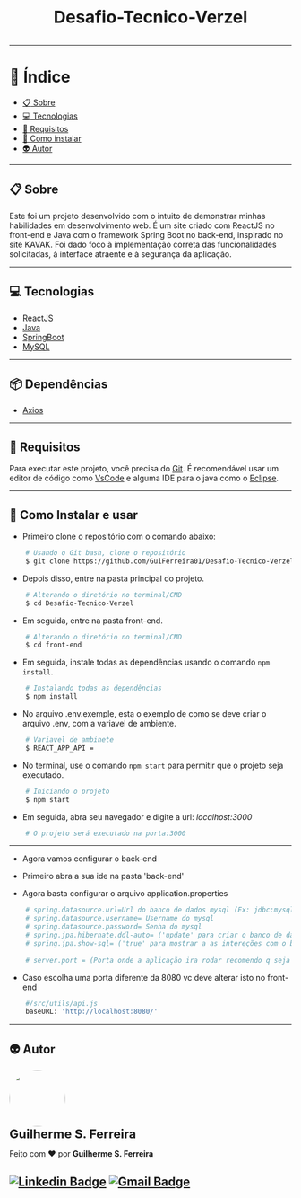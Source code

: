 <h3 align="center" style="font-size: 30px; font-weight: bold; margin-bottom: 32px">
  Desafio-Tecnico-Verzel
</h3>


---

# :bookmark_tabs: Índice

  - [:clipboard: Sobre](#clipboard-Sobre)
  - [:computer: Tecnologias](#computer-Tecnologias)
  - [:bookmark_tabs: Requisitos](#bookmark_tabs-Requisitos)
  - [:file_folder: Como instalar](#file_folder-Como-instalar-e-usar)
  - [:alien: Autor](#alien-Autor)


---

## :clipboard: Sobre

Este foi um projeto desenvolvido com o intuito de demonstrar minhas habilidades em desenvolvimento web. É um site criado com ReactJS no front-end e Java com o framework Spring Boot no back-end, inspirado no site KAVAK. Foi dado foco à implementação correta das funcionalidades solicitadas, à interface atraente e à segurança da aplicação.

---
## :computer: Tecnologias
* [ReactJS](https://react.dev/)
* [Java](https://www.java.com/pt-BR/)
* [SpringBoot](https://spring.io/projects/spring-boot)
* [MySQL](https://www.mysql.com/)

---
## :package: Dependências
* [Axios](https://mozilla.github.io/nunjucks/)

---

## :bookmark_tabs: Requisitos
Para executar este projeto, você precisa do [Git](https://git-scm.com/).
É recomendável usar um editor de código como [VsCode](https://code.visualstudio.com/) e alguma IDE para o java como o [Eclipse](https://www.eclipse.org/downloads/).

---

## :file_folder: Como Instalar e usar
* Primeiro clone o repositório com o comando abaixo:
```bash
    # Usando o Git bash, clone o repositório
    $ git clone https://github.com/GuiFerreira01/Desafio-Tecnico-Verzel.git
```

* Depois disso, entre na pasta principal do projeto.

```bash
    # Alterando o diretório no terminal/CMD
    $ cd Desafio-Tecnico-Verzel
```
* Em seguida, entre na pasta front-end.

```bash
    # Alterando o diretório no terminal/CMD
    $ cd front-end
```

* Em seguida, instale todas as dependências usando o comando `npm install`.

```bash
    # Instalando todas as dependências
    $ npm install
```

* No arquivo .env.exemple, esta o exemplo de como se deve criar o arquivo .env, com a variavel de ambiente.

```bash
    # Variavel de ambinete
    $ REACT_APP_API = 
```

* No terminal, use o comando `npm start` para permitir que o projeto seja executado.

```bash
    # Iniciando o projeto
    $ npm start
```

* Em seguida, abra seu navegador e digite a url: *localhost:3000*

```bash
    # O projeto será executado na porta:3000

```
---

* Agora vamos configurar o back-end

* Primeiro abra a sua ide na pasta 'back-end'

* Agora basta configurar o arquivo application.properties

```bash
    # spring.datasource.url=Url do banco de dados mysql (Ex: jdbc:mysql://localhost:3306/teste67)
    # spring.datasource.username= Username do mysql
    # spring.datasource.password= Senha do mysql
    # spring.jpa.hibernate.ddl-auto= ('update' para criar o banco de dados)
    # spring.jpa.show-sql= ('true' para mostrar a as intereções com o banco de dados no console)
      
    # server.port = (Porta onde a aplicação ira rodar recomendo q seja 8080)

```
* Caso escolha uma porta diferente da 8080 vc deve alterar isto no front-end 

```bash
    #/src/utils/api.js 
    baseURL: 'http://localhost:8080/'
```
---

## :alien: Autor

 <img style="border-radius: 50%;" src="https://avatars.githubusercontent.com/u/88511664?v=4" width="100px;" alt=""/>
 <br />
 <sub><b style="font-size: 22px">Guilherme S. Ferreira</b></sub>

Feito com ❤️ por **Guilherme S. Ferreira**

[![Linkedin Badge](https://img.shields.io/badge/-Guilherme-blue?style=flat-square&logo=Linkedin&logoColor=white&link=https://www.linkedin.com/in/guilherme--ferreira/)](https://www.linkedin.com/in/guilherme--ferreira/)
[![Gmail Badge](https://img.shields.io/badge/-guilherme04ferreira03@gmail.com-c14438?style=flat-square&logo=Gmail&logoColor=white&link=mailto:guilherme04ferreira03@gmail.com)](mailto:guilherme-ferreira1953@hotmail.com)
---

